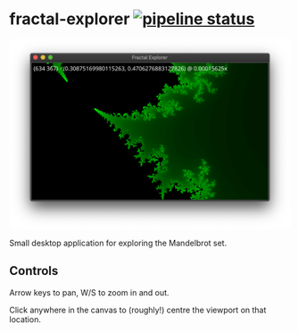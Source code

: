 # fractal-explorer [![pipeline status](https://gitlab.com/jameshiew/fractal-explorer/badges/master/pipeline.svg)](https://gitlab.com/jameshiew/fractal-explorer/commits/master)

![Screenshot](screenshot.png "Screenshot")

Small desktop application for exploring the Mandelbrot set.

## Controls

Arrow keys to pan, W/S to zoom in and out.

Click anywhere in the canvas to (roughly!) centre the viewport on that location.
